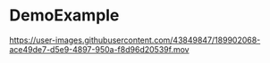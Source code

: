 # DemoExample


https://user-images.githubusercontent.com/43849847/189902068-ace49de7-d5e9-4897-950a-f8d96d20539f.mov

